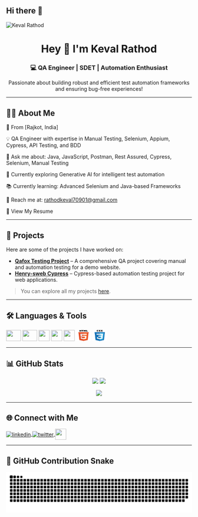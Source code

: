 ## Hi there 👋 
![Keval Rathod](https://img.shields.io/badge/Keval%20Rathod-%230b7285?style=for-the-badge&logoColor=white)

<h1 align="center">Hey 👋 I'm Keval Rathod</h1>
<h3 align="center">💻 QA Engineer | SDET | Automation Enthusiast</h3>
<p align="center">Passionate about building robust and efficient test automation frameworks and ensuring bug-free experiences!</p>

---

## 👨‍💻 About Me

🏡 From [Rajkot, India]

💡 QA Engineer with expertise in Manual Testing, Selenium, Appium, Cypress, API Testing, and BDD

💬 Ask me about: Java, JavaScript, Postman, Rest Assured, Cypress, Selenium, Manual Testing

🚀 Currently exploring Generative AI for intelligent test automation

📚 Currently learning: Advanced Selenium and Java-based Frameworks

📧 Reach me at: rathodkeval70901@gmail.com

📄 View My Resume

---

## 🚀 Projects

Here are some of the projects I have worked on:

- **[Qafox Testing Project](https://github.com/keval-design/Qafox_Testing_Project)** – A comprehensive QA project covering manual and automation testing for a demo website.  
- **[Henry-sweb Cypress](https://github.com/keval-design/Henry-sweb_Cypress)** – Cypress-based automation testing project for web applications.  

> You can explore all my projects [here](https://github.com/keval-design).

---

## 🛠️ Languages & Tools

<p align="left">
<img src="https://cdn.jsdelivr.net/gh/devicons/devicon/icons/java/java-original.svg" height="30" width="40" />
<img src="https://cdn.jsdelivr.net/gh/devicons/devicon/icons/javascript/javascript-original.svg" height="30" width="40" />
<img src="https://www.vectorlogo.zone/logos/getpostman/getpostman-icon.svg" height="30" width="30" />
<img src="https://www.vectorlogo.zone/logos/cucumberio/cucumberio-icon.svg" height="30" width="30" />
<img src="https://raw.githubusercontent.com/rahulbanerjee26/githubProfileReadmeGenerator/main/icons/gherkin.svg" height="30" width="30" />
<img src="https://raw.githubusercontent.com/devicons/devicon/master/icons/html5/html5-original-wordmark.svg" height="30" width="40" />
<img src="https://raw.githubusercontent.com/devicons/devicon/master/icons/css3/css3-original-wordmark.svg" height="30" width="40" />
</p>

---

## 📊 GitHub Stats

<p align="center">
<img src="https://github-readme-stats.vercel.app/api?username=keval-design&show_icons=true&theme=dark" width="48%" />
<img src="https://github-readme-streak-stats.herokuapp.com/?user=keval-design&theme=dark" width="48%" />
</p>

<p align="center">
<img src="https://github-readme-stats.vercel.app/api/top-langs/?username=keval-design&layout=compact&theme=dark" width="48%" />
</p>

---

## 🌐 Connect with Me

<p align="left">
<a href="https://www.linkedin.com/in/keval-rathod-0a3518306/" target="blank">
<img align="center" src="https://cdn.jsdelivr.net/gh/devicons/devicon/icons/linkedin/linkedin-original.svg" alt="linkedin" height="30" width="30" />
</a>
<a href="https://x.com/kevalrathodd" target="blank">
<img align="center" src="https://cdn.jsdelivr.net/gh/devicons/devicon/icons/twitter/twitter-original.svg" alt="twitter" height="30" width="30" />
</a>
<a href="https://www.youtube.com/@yourchannel" target="blank">
<img align="center" src="https://cdn-icons-png.flaticon.com/512/1384/1384060.png" height="30" width="30" />
</a>
</p>

---

## 🐍 GitHub Contribution Snake

<picture>
<source media="(prefers-color-scheme: dark)" srcset="https://raw.githubusercontent.com/platane/snk/output/github-contribution-grid-snake-dark.svg" />
<source media="(prefers-color-scheme: light)" srcset="https://raw.githubusercontent.com/platane/snk/output/github-contribution-grid-snake.svg" />
<img alt="github contribution grid snake animation" src="https://raw.githubusercontent.com/platane/snk/output/github-contribution-grid-snake.svg" />
</picture>

